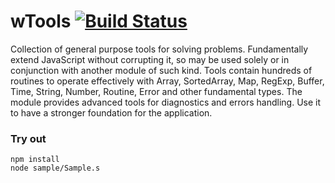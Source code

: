 
# wTools [![Build Status](https://travis-ci.org/Wandalen/wTools.svg?branch=master)](https://travis-ci.org/Wandalen/wTools)

Collection of general purpose tools for solving problems. Fundamentally extend JavaScript without corrupting it, so may be used solely or in conjunction with another module of such kind. Tools contain hundreds of routines to operate effectively with Array, SortedArray, Map, RegExp, Buffer, Time, String, Number, Routine, Error and other fundamental types. The module provides advanced tools for diagnostics and errors handling. Use it to have a stronger foundation for the application.

### Try out
```
npm install
node sample/Sample.s
```

























































































































































































